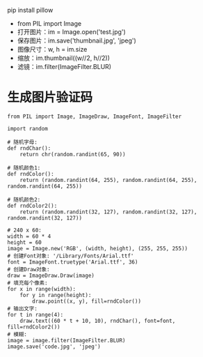 pip install pillow


+   from PIL import Image
+   打开图片：im = Image.open('test.jpg')
+   保存图片：im.save('thumbnail.jpg', 'jpeg')
+   图像尺寸：w, h = im.size
+   缩放：im.thumbnail((w//2, h//2))
+   滤镜：im.filter(ImageFilter.BLUR)


#   生成图片验证码

    from PIL import Image, ImageDraw, ImageFont, ImageFilter

    import random

    # 随机字母:
    def rndChar():
        return chr(random.randint(65, 90))

    # 随机颜色1:
    def rndColor():
        return (random.randint(64, 255), random.randint(64, 255), random.randint(64, 255))

    # 随机颜色2:
    def rndColor2():
        return (random.randint(32, 127), random.randint(32, 127), random.randint(32, 127))

    # 240 x 60:
    width = 60 * 4
    height = 60
    image = Image.new('RGB', (width, height), (255, 255, 255))
    # 创建Font对象: '/Library/Fonts/Arial.ttf'
    font = ImageFont.truetype('Arial.ttf', 36)
    # 创建Draw对象:
    draw = ImageDraw.Draw(image)
    # 填充每个像素:
    for x in range(width):
        for y in range(height):
            draw.point((x, y), fill=rndColor())
    # 输出文字:
    for t in range(4):
        draw.text((60 * t + 10, 10), rndChar(), font=font, fill=rndColor2())
    # 模糊:
    image = image.filter(ImageFilter.BLUR)
    image.save('code.jpg', 'jpeg')